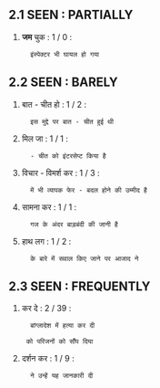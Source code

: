 ## 2.1 SEEN : PARTIALLY

1. **जम** चुक : 1  / 0 :

		 इंस्पेक्टर भी घायल हो गया

## 2.2 SEEN : BARELY

1. बात - चीत हो : 1  / 2 :

		 इस मुद्दे पर बात - चीत हुई थी

2. मिल जा : 1  / 1 :

		 - चीत को इंटरसेप्ट किया है

3. विचार - विमर्श कर : 1  / 3 :

		 में भी व्यापक फेर - बदल होने की उम्मीद है

4. सामना कर : 1  / 1 :

		 गज के अंदर बाड़बंदी की जानी है

5. हाथ लग : 1  / 2 :

		 के बारे में सवाल किए जाने पर आजाद ने

## 2.3 SEEN : FREQUENTLY

1. कर दे : 2  / 39 :

		 बांग्लादेश में हत्या कर दी

		को परिजनों को सौंप दिया

2. दर्शन कर : 1  / 9 :

		 ने उन्हें यह जानकारी दी

